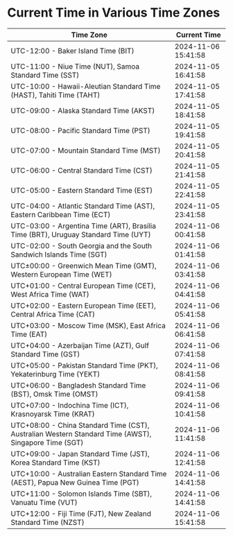 # Current Time in Various Time Zones

| Time Zone | Current Time |
|-----------|--------------|
| UTC-12:00 - Baker Island Time (BIT) | 2024-11-06 15:41:58 |
| UTC-11:00 - Niue Time (NUT), Samoa Standard Time (SST) | 2024-11-05 16:41:58 |
| UTC-10:00 - Hawaii-Aleutian Standard Time (HAST), Tahiti Time (TAHT) | 2024-11-05 17:41:58 |
| UTC-09:00 - Alaska Standard Time (AKST) | 2024-11-05 18:41:58 |
| UTC-08:00 - Pacific Standard Time (PST) | 2024-11-05 19:41:58 |
| UTC-07:00 - Mountain Standard Time (MST) | 2024-11-05 20:41:58 |
| UTC-06:00 - Central Standard Time (CST) | 2024-11-05 21:41:58 |
| UTC-05:00 - Eastern Standard Time (EST) | 2024-11-05 22:41:58 |
| UTC-04:00 - Atlantic Standard Time (AST), Eastern Caribbean Time (ECT) | 2024-11-05 23:41:58 |
| UTC-03:00 - Argentina Time (ART), Brasília Time (BRT), Uruguay Standard Time (UYT) | 2024-11-06 00:41:58 |
| UTC-02:00 - South Georgia and the South Sandwich Islands Time (SGT) | 2024-11-06 01:41:58 |
| UTC±00:00 - Greenwich Mean Time (GMT), Western European Time (WET) | 2024-11-06 03:41:58 |
| UTC+01:00 - Central European Time (CET), West Africa Time (WAT) | 2024-11-06 04:41:58 |
| UTC+02:00 - Eastern European Time (EET), Central Africa Time (CAT) | 2024-11-06 05:41:58 |
| UTC+03:00 - Moscow Time (MSK), East Africa Time (EAT) | 2024-11-06 06:41:58 |
| UTC+04:00 - Azerbaijan Time (AZT), Gulf Standard Time (GST) | 2024-11-06 07:41:58 |
| UTC+05:00 - Pakistan Standard Time (PKT), Yekaterinburg Time (YEKT) | 2024-11-06 08:41:58 |
| UTC+06:00 - Bangladesh Standard Time (BST), Omsk Time (OMST) | 2024-11-06 09:41:58 |
| UTC+07:00 - Indochina Time (ICT), Krasnoyarsk Time (KRAT) | 2024-11-06 10:41:58 |
| UTC+08:00 - China Standard Time (CST), Australian Western Standard Time (AWST), Singapore Time (SGT) | 2024-11-06 11:41:58 |
| UTC+09:00 - Japan Standard Time (JST), Korea Standard Time (KST) | 2024-11-06 12:41:58 |
| UTC+10:00 - Australian Eastern Standard Time (AEST), Papua New Guinea Time (PGT) | 2024-11-06 14:41:58 |
| UTC+11:00 - Solomon Islands Time (SBT), Vanuatu Time (VUT) | 2024-11-06 14:41:58 |
| UTC+12:00 - Fiji Time (FJT), New Zealand Standard Time (NZST) | 2024-11-06 15:41:58 |
